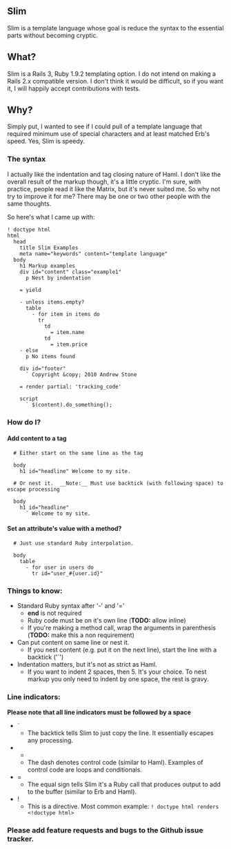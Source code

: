 ## Slim 

Slim is a template language whose goal is reduce the syntax to the essential parts without becoming cryptic.  

## What?

Slim is a Rails 3, Ruby 1.9.2 templating option.  I do not intend on making a Rails 2.x compatible version.  I don't think it would be difficult, so if you want it, I will happily accept contributions with tests.

## Why?

Simply put, I wanted to see if I could pull of a template language that required minimum use of special characters and at least matched Erb's speed.  Yes, Slim is speedy.

### The syntax

I actually like the indentation and tag closing nature of Haml.  I don't like the overall result of the markup though, it's a little cryptic.  I'm sure, with practice, people read it like the Matrix, but it's never suited me.  So why not try to improve it for me?  There may be one or two other people with the same thoughts.


So here's what I came up with:
    
    ! doctype html
    html 
      head 
        title Slim Examples
        meta name="keywords" content="template language"
      body
        h1 Markup examples
        div id="content" class="example1"
          p Nest by indentation

        = yield

        - unless items.empty?
          table
            - for item in items do
              tr 
                td 
                  = item.name
                td 
                  = item.price
        - else
          p No items found

        div id="footer"
          ` Copyright &copy; 2010 Andrew Stone

        = render partial: 'tracking_code' 

        script
          ` $(content).do_something();


### How do I?

#### Add content to a tag

      # Either start on the same line as the tag

      body
        h1 id="headline" Welcome to my site.

      # Or nest it.  __Note:__ Must use backtick (with following space) to escape processing

      body
        h1 id="headline" 
          ` Welcome to my site.

#### Set an attribute's value with a method?

      # Just use standard Ruby interpolation.

      body
        table 
          - for user in users do 
            tr id="user_#{user.id}"
          

### Things to know:

* Standard Ruby syntax after '-' and '='
  * __end__ is not required
  * Ruby code must be on it's own line (__TODO:__ allow inline)
  * If you're making a method call, wrap the arguments in parenthesis (__TODO:__ make this a non requirement)
* Can put content on same line or nest it.
  * If you nest content (e.g. put it on the next line), start the line with a backtick ('`')
* Indentation matters, but it's not as strict as Haml.
  * If you want to indent 2 spaces, then 5.  It's your choice. To nest markup you only need to indent by one space, the rest is gravy.


### Line indicators:
  __Please note that all line indicators must be followed by a space__

* ` 
  * The backtick tells Slim to just copy the line.  It essentially escapes any processing.
* -
  * The dash denotes control code (similar to Haml).  Examples of control code are loops and conditionals.
* =
  * The equal sign tells Slim it's a Ruby call that produces output to add to the buffer (similar to Erb and Haml). 
* !
  * This is a directive.  Most common example:
        ` ! doctype html renders  <!doctype html> `


### Please add feature requests and bugs to the Github issue tracker.
